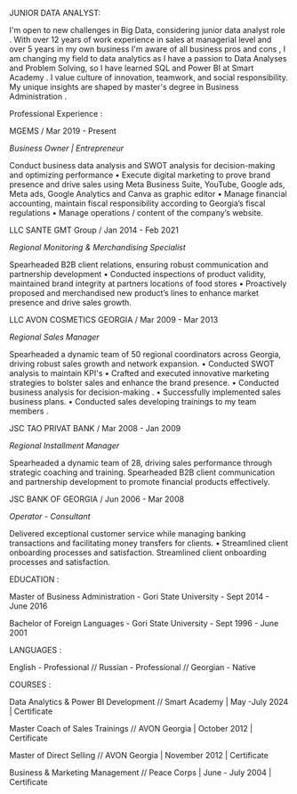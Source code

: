 JUNIOR DATA ANALYST:

I'm open to new challenges in Big Data, considering junior data analyst role . With over 12 years of work experience in sales at managerial level and over 5 years in my own business I'm aware of all business pros and cons , I am changing my field to data analytics as I have a passion to Data Analyses and Problem Solving, so I have learned SQL and Power BI at Smart Academy . I value culture of innovation, teamwork, and social responsibility. My unique insights are shaped by master's degree in Business Administration .

Professional Experience :

MGEMS / Mar 2019 - Present

*Business Owner | Entrepreneur*

Conduct business data analysis and SWOT analysis for decision-making and optimizing performance • Execute
digital marketing to prove brand presence and drive sales using Meta Business Suite, YouTube, Google ads,
Meta ads, Google Analytics and Canva as graphic editor • Manage financial accounting, maintain fiscal
responsibility according to Georgia’s fiscal regulations • Manage operations / content of the company’s website.

LLC SANTE GMT Group / Jan 2014 - Feb 2021

*Regional Monitoring & Merchandising Specialist*

Spearheaded B2B client relations, ensuring robust communication and partnership development • Conducted
inspections of product validity, maintained brand integrity at partners locations of food stores • Proactively
proposed and merchandised new product’s lines to enhance market presence and drive sales growth.

LLC AVON COSMETICS GEORGIA / Mar 2009 - Mar 2013

*Regional Sales Manager*

Spearheaded a dynamic team of 50 regional coordinators across Georgia, driving robust sales growth and
network expansion. • Conducted SWOT analysis to maintain KPI's • Crafted and executed innovative marketing
strategies to bolster sales and enhance the brand presence. • Conducted business analysis for decision-making . •
Successfully implemented sales business plans. • Conducted sales developing trainings to my team members .

JSC TAO PRIVAT BANK / Mar 2008 - Jan 2009

*Regional Installment Manager*

Spearheaded a dynamic team of 28, driving sales performance through strategic coaching and training.
Spearheaded B2B client communication and partnership development to promote financial products
effectively. 

JSC BANK OF GEORGIA / Jun 2006 - Mar 2008 

*Operator - Consultant*

Delivered exceptional customer service while managing banking transactions and facilitating money transfers for
clients. • Streamlined client onboarding processes and satisfaction. Streamlined client onboarding processes and satisfaction. 

EDUCATION :

Master of Business Administration - Gori State University -
Sept 2014 - June 2016 

Bachelor of Foreign Languages - 
Gori State University - 
Sept 1996 - June 2001

LANGUAGES :

English - Professional //
Russian - Professional //
Georgian - Native

COURSES : 

Data Analytics & Power BI Development // Smart Academy | May -July 2024 | Certificate

Master Coach of Sales Trainings // AVON Georgia | October 2012 | Certificate

Master of Direct Selling // AVON Georgia | November 2012 | Certificate

Business & Marketing Management // Peace Corps | June - July 2004 | Certificate




 
